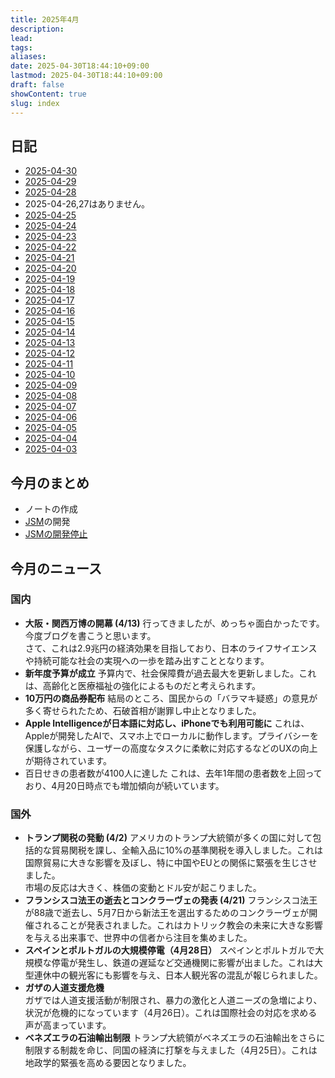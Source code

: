 ```yaml
---
title: 2025年4月
description: 
lead: 
tags: 
aliases: 
date: 2025-04-30T18:44:10+09:00
lastmod: 2025-04-30T18:44:10+09:00
draft: false
showContent: true
slug: index
---
```

## 日記
- [2025-04-30](2025年/2025年4月/2025-04-30.md)
- [2025-04-29](2025年/2025年4月/2025-04-29.md)
- [2025-04-28](2025年/2025年4月/2025-04-28.md)
- 2025-04-26,27はありません。
- [2025-04-25](2025年/2025年4月/2025-04-25.md)
- [2025-04-24](2025年/2025年4月/2025-04-24.md)
- [2025-04-23](2025年/2025年4月/2025-04-23.md)
- [2025-04-22](2025年/2025年4月/2025-04-22.md)
- [2025-04-21](2025年/2025年4月/2025-04-21.md)
- [2025-04-20](2025年/2025年4月/2025-04-20.md)
- [2025-04-19](2025年/2025年4月/2025-04-19.md)
- [2025-04-18](2025年/2025年4月/2025-04-18.md)
- [2025-04-17](2025年/2025年4月/2025-04-17.md)
- [2025-04-16](2025年/2025年4月/2025-04-16.md)
- [2025-04-15](2025年/2025年4月/2025-04-15.md)
- [2025-04-14](2025年/2025年4月/2025-04-14.md)
- [2025-04-13](2025年/2025年4月/2025-04-13.md)
- [2025-04-12](2025年/2025年4月/2025-04-12.md)
- [2025-04-11](2025年/2025年4月/2025-04-11.md)
- [2025-04-10](2025年/2025年4月/2025-04-10.md)
- [2025-04-09](2025年/2025年4月/2025-04-09.md)
- [2025-04-08](2025年/2025年4月/2025-04-08.md)
- [2025-04-07](2025年/2025年4月/2025-04-07.md)
- [2025-04-06](2025年/2025年4月/2025-04-06.md)
- [2025-04-05](2025年/2025年4月/2025-04-05.md)
- [2025-04-04](2025年/2025年4月/2025-04-04.md)
- [2025-04-03](2025年/2025年4月/2025-04-03.md)

## 今月のまとめ
- ノートの作成
- [JSM](../../../develop/JourneyStreetMap/JourneyStreetMap.md)の開発
- [JSMの開発停止](../../../develop/JourneyStreetMap/JSMの開発停止.md)

## 今月のニュース
### 国内
- **大阪・関西万博の開幕 (4/13)**
    行ってきましたが、めっちゃ面白かったです。今度ブログを書こうと思います。  
    さて、これは2.9兆円の経済効果を目指しており、日本のライフサイエンスや持続可能な社会の実現への一歩を踏み出すこととなります。
- **新年度予算が成立**
    予算内で、社会保障費が過去最大を更新しました。これは、高齢化と医療福祉の強化によるものだと考えられます。
- **10万円の商品券配布**
    結局のところ、国民からの「バラマキ疑惑」の意見が多く寄せられたため、石破首相が謝罪し中止となりました。
- **Apple Intelligenceが日本語に対応し、iPhoneでも利用可能に**
    これは、Appleが開発したAIで、スマホ上でローカルに動作します。プライバシーを保護しながら、ユーザーの高度なタスクに柔軟に対応するなどのUXの向上が期待されています。
- 百日せきの患者数が4100人に達した
    これは、去年1年間の患者数を上回っており、4月20日時点でも増加傾向が続いています。
### 国外
- **トランプ関税の発動 (4/2)**
    アメリカのトランプ大統領が多くの国に対して包括的な貿易関税を課し、全輸入品に10%の基準関税を導入しました。これは国際貿易に大きな影響を及ぼし、特に中国やEUとの関係に緊張を生じさせました。  
    市場の反応は大きく、株価の変動とドル安が起こりました。
- **フランシスコ法王の逝去とコンクラーヴェの発表 (4/21)**
    フランシスコ法王が88歳で逝去し、5月7日から新法王を選出するためのコンクラーヴェが開催されることが発表されました。これはカトリック教会の未来に大きな影響を与える出来事で、世界中の信者から注目を集めました。
- **スペインとポルトガルの大規模停電（4月28日）**
    スペインとポルトガルで大規模な停電が発生し、鉄道の遅延など交通機関に影響が出ました。これは大型連休中の観光客にも影響を与え、日本人観光客の混乱が報じられました。
- **ガザの人道支援危機**  
    ガザでは人道支援活動が制限され、暴力の激化と人道ニーズの急増により、状況が危機的になっています（4月26日）。これは国際社会の対応を求める声が高まっています。
- **ベネズエラの石油輸出制限**
    トランプ大統領がベネズエラの石油輸出をさらに制限する制裁を命じ、同国の経済に打撃を与えました（4月25日）。これは地政学的緊張を高める要因となりました。